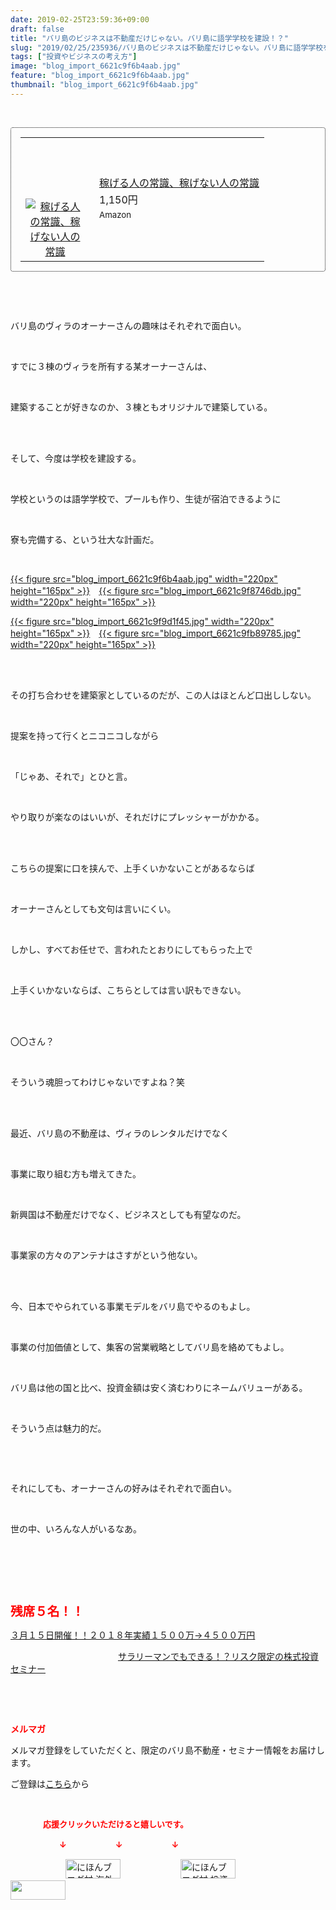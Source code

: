 ```yaml
---
date: 2019-02-25T23:59:36+09:00
draft: false
title: "バリ島のビジネスは不動産だけじゃない。バリ島に語学学校を建設！？"
slug: "2019/02/25/235936/バリ島のビジネスは不動産だけじゃない。バリ島に語学学校を建設！？"
tags: ["投資やビジネスの考え方"]
image: "blog_import_6621c9f6b4aab.jpg"
feature: "blog_import_6621c9f6b4aab.jpg"
thumbnail: "blog_import_6621c9f6b4aab.jpg"
---
```

<p> </p><div contenteditable="false" style="padding: 15px; border-radius: 4px; border: 1px dotted currentColor; border-image: none;"><table border="0" cellpadding="0" cellspacing="0" style="margin: 0px; table-layout: fixed;" width="100%">	<tbody width="100%">		<tr>			<td aligin="center" style="vertical-align: middle;" width="95"><span style="text-align: center; display: block;"><a alt0="AmebaAffiliate" alt1="稼げる人の常識、稼げない人の常識" alt2="Amazon" alt3="https://images-fe.ssl-images-amazon.com/images/I/51Ft8zEBpkL._SL160_.jpg" alt4="1" href="4802110227?SubscriptionId=AKIAJLD6FH2TADXIQKDQ&amp;tag=amebablog-a2371184-22&amp;linkCode=xm2&amp;camp=2025&amp;creative=165953&amp;creativeASIN=4802110227" target="_blank"><img alt="稼げる人の常識、稼げない人の常識" border="0" data-img="affiliate" src="data:image/svg+xml;charset=utf-8,%3Csvg%20xmlns%3D%22http%3A%2F%2Fwww.w3.org%2F2000%2Fsvg%22%20title%3D%22Placeholder%20for%20Images%22%20role%3D%22presentation%22%20viewBox%3D%220%200%201%201%22%20%2F%3E" style="margin: 0px; vertical-align: middle; max-width: 95px;" data-src="https://images-fe.ssl-images-amazon.com/images/I/51Ft8zEBpkL._SL160_.jpg"/><noscript><img alt="稼げる人の常識、稼げない人の常識" border="0" data-img="affiliate" src="https://images-fe.ssl-images-amazon.com/images/I/51Ft8zEBpkL._SL160_.jpg" style="margin: 0px; vertical-align: middle; max-width: 95px;"></noscript></a></span></td>			<td style="line-height: 1.5; padding-left: 15px; vertical-align: middle;"><a alt0="AmebaAffiliate" alt1="稼げる人の常識、稼げない人の常識" alt2="Amazon" alt3="https://images-fe.ssl-images-amazon.com/images/I/51Ft8zEBpkL._SL160_.jpg" alt4="1" href="4802110227?SubscriptionId=AKIAJLD6FH2TADXIQKDQ&amp;tag=amebablog-a2371184-22&amp;linkCode=xm2&amp;camp=2025&amp;creative=165953&amp;creativeASIN=4802110227" target="_blank">稼げる人の常識、稼げない人の常識</a>			<div style="padding: 3px 0px;">1,150円</div>			<div style="font-size: 0.83em;">Amazon</div></td>		</tr>	</tbody></table></div><p> </p><p> </p><p>バリ島のヴィラのオーナーさんの趣味はそれぞれで面白い。</p><p> </p><p>すでに３棟のヴィラを所有する某オーナーさんは、</p><p> </p><p>建築することが好きなのか、３棟ともオリジナルで建築している。</p><p> </p><p><br/>そして、今度は学校を建設する。</p><p> </p><p>学校というのは語学学校で、プールも作り、生徒が宿泊できるように</p><p> </p><p>寮も完備する、という壮大な計画だ。</p><p> </p><p><a href="blog_import_6621c9f6b4aab.jpg">{{< figure src="blog_import_6621c9f6b4aab.jpg" width="220px" height="165px" >}}</a>　<a href="blog_import_6621c9f8746db.jpg">{{< figure src="blog_import_6621c9f8746db.jpg" width="220px" height="165px" >}}</a></p><p><a href="blog_import_6621c9f9d1f45.jpg">{{< figure src="blog_import_6621c9f9d1f45.jpg" width="220px" height="165px" >}}</a>　<a href="blog_import_6621c9fb89785.jpg">{{< figure src="blog_import_6621c9fb89785.jpg" width="220px" height="165px" >}}</a></p><p> </p><p><br/>その打ち合わせを建築家としているのだが、この人はほとんど口出ししない。</p><p> </p><p>提案を持って行くとニコニコしながら</p><p> </p><p>「じゃあ、それで」とひと言。</p><p> </p><p>やり取りが楽なのはいいが、それだけにプレッシャーがかかる。</p><p> </p><p><br/>こちらの提案に口を挟んで、上手くいかないことがあるならば</p><p> </p><p>オーナーさんとしても文句は言いにくい。</p><p> </p><p>しかし、すべてお任せで、言われたとおりにしてもらった上で</p><p> </p><p>上手くいかないならば、こちらとしては言い訳もできない。</p><p> </p><p><br/>〇〇さん？</p><p> </p><p>そういう魂胆ってわけじゃないですよね？笑</p><p> </p><p><br/>最近、バリ島の不動産は、ヴィラのレンタルだけでなく</p><p> </p><p>事業に取り組む方も増えてきた。</p><p> </p><p>新興国は不動産だけでなく、ビジネスとしても有望なのだ。</p><p> </p><p>事業家の方々のアンテナはさすがという他ない。</p><p> </p><p><br/>今、日本でやられている事業モデルをバリ島でやるのもよし。</p><p> </p><p>事業の付加価値として、集客の営業戦略としてバリ島を絡めてもよし。</p><p> </p><p>バリ島は他の国と比べ、投資金額は安く済むわりにネームバリューがある。</p><p> </p><p>そういう点は魅力的だ。</p><p> </p><p> </p><p>それにしても、オーナーさんの好みはそれぞれで面白い。</p><p> </p><p>世の中、いろんな人がいるなあ。</p><p> </p><p> </p><p> </p><p><span style="font-size: 1.4em;"><span style="font-weight: bold;"><span style="color: rgb(255, 0, 0);">残席５名！！</span></span></span></p><p><a href="entry-12439962299.html" target="_blank">３月１５日開催！！</a><a href="entry-12439962299.html" target="_blank">２０１８年実績１５００万→４５００万円</a>           </p><p>　　　　　　　　　　　　 <a href="entry-12439962299.html" target="_blank">サラリーマンでもできる！？リスク限定の株式投資セミナー</a></p><p> </p><p> </p><p><span style="font-weight: bold;"><span style="color: rgb(255, 0, 0);">メルマガ</span></span></p><p>メルマガ登録をしていただくと、限定のバリ島不動産・セミナー情報をお届けします。</p><p>ご登録は<a href="f9eeVI" target="_blank">こちら</a>から</p><p style="text-align: center;"> </p><p><font color="#ff0000" size="2"><strong>　　　　応援クリックいただけると嬉しいです。</strong></font></p><p><font color="#ff0000" size="2"><strong>　　　　　　↓　　　　　　↓　　　　　　↓</strong></font></p><p><a href="ranking.html?p_cid=01260127" id="&amp;blogmura_banner"><img alt="にほんブログ村 海外生活ブログ バリ島情報へ" border="0" height="31" src="data:image/svg+xml;charset=utf-8,%3Csvg%20xmlns%3D%22http%3A%2F%2Fwww.w3.org%2F2000%2Fsvg%22%20title%3D%22Placeholder%20for%20Images%22%20role%3D%22presentation%22%20viewBox%3D%220%200%2088%2031%22%20%2F%3E" width="88" data-src="//overseas.blogmura.com/bali/img/bali88_31.gif" style="aspect-ratio: auto 88 / 31;"/><noscript><img alt="にほんブログ村 海外生活ブログ バリ島情報へ" border="0" height="31" src="//overseas.blogmura.com/bali/img/bali88_31.gif" width="88"></noscript></a>  <a href="ranking.html?p_cid=01260127" id="&amp;blogmura_banner"><img alt="にほんブログ村 投資ブログ 不動産投資へ" border="0" height="31" src="data:image/svg+xml;charset=utf-8,%3Csvg%20xmlns%3D%22http%3A%2F%2Fwww.w3.org%2F2000%2Fsvg%22%20title%3D%22Placeholder%20for%20Images%22%20role%3D%22presentation%22%20viewBox%3D%220%200%2088%2031%22%20%2F%3E" width="88" data-src="//investment.blogmura.com/hudousantoushi/img/hudousantoushi88_31.gif" style="aspect-ratio: auto 88 / 31;"/><noscript><img alt="にほんブログ村 投資ブログ 不動産投資へ" border="0" height="31" src="//investment.blogmura.com/hudousantoushi/img/hudousantoushi88_31.gif" width="88"></noscript></a> <a href="link.php?1804582" title="人気ブログランキングへ"><img border="0" height="31" src="data:image/svg+xml;charset=utf-8,%3Csvg%20xmlns%3D%22http%3A%2F%2Fwww.w3.org%2F2000%2Fsvg%22%20title%3D%22Placeholder%20for%20Images%22%20role%3D%22presentation%22%20viewBox%3D%220%200%2088%2031%22%20%2F%3E" width="88" data-src="https://blog.with2.net/img/banner/banner_22.gif" style="aspect-ratio: auto 88 / 31;"/><noscript><img border="0" height="31" src="https://blog.with2.net/img/banner/banner_22.gif" width="88"></noscript></a></p><p> </p>

